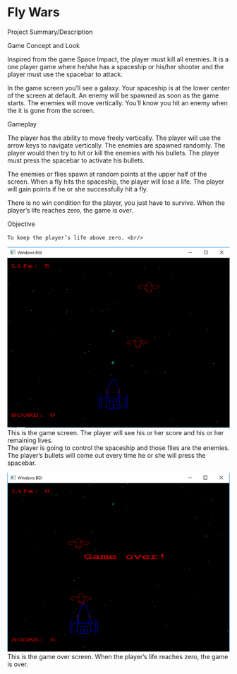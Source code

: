 # Fly Wars

Project Summary/Description <br/>

Game Concept and Look <br/>

Inspired from the game Space Impact, the player must kill all enemies. It is a one player game where he/she has a spaceship or his/her shooter and the player must use the spacebar to attack.<br/>

In the game screen you’ll see a galaxy. Your spaceship is at the lower center of the screen at default. An enemy will be spawned as soon as the game starts. The enemies will move vertically. You’ll know you hit an enemy when the it is gone from the screen. <br/>


Gameplay <br/>

The player has the ability to move freely vertically. The player will use the arrow keys to navigate vertically. The enemies are spawned randomly. The player would then try to hit or kill the enemies with his bullets. The player must press the spacebar to activate his bullets. <br/>

The enemies or flies spawn at random points at the upper half of the screen. When a fly hits the spaceship, the player will lose a life. The player will gain points if he or she successfully hit a fly. <br/> 

There is no win condition for the player, you just have to survive. When the player’s life reaches zero, the game is over. <br/>



Objective <br/>

	To keep the player’s life above zero. <br/>



![Gameplay](https://github.com/micahnut/CMSC-178.2/blob/master/flywars/documentation/Gameplay.png)
This is the game screen. The player will see his or her score and his or her remaining lives. <br/>
The player is going to control the spaceship and those flies are the enemies. <br/>
The player’s bullets will come out every time he or she will press the spacebar.  <br/>

![Gameover](https://github.com/micahnut/CMSC-178.2/blob/master/flywars/documentation/Game%20over.png)
This is the game over screen. When the player’s life reaches zero, the game is over. 
